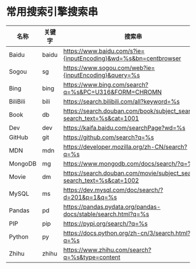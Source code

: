 # 常用搜索引擎搜索串

| 名称     | 关键字 | 搜索串                                                       |
| -------- | ------ | ------------------------------------------------------------ |
| Baidu    | baidu  | https://www.baidu.com/s?ie={inputEncoding}&wd=%s&bn=centbrowser |
| Sogou    | sg     | https://www.sogou.com/web?ie={inputEncoding}&query=%s        |
| Bing     | bing   | https://www.bing.com/search?q=%s&PC=U316&FORM=CHROMN         |
| BiliBili | bili   | https://search.bilibili.com/all?keyword=%s                   |
| Book     | db     | https://search.douban.com/book/subject_search?search_text=%s&cat=1001 |
| Dev      | dev    | https://kaifa.baidu.com/searchPage?wd=%s                     |
| GitHub   | git    | https://github.com/search?q=%s                               |
| MDN      | mdn    | https://developer.mozilla.org/zh-CN/search?q=%s              |
| MongoDB  | mg     | https://www.mongodb.com/docs/search/?q=%s                    |
| Movie    | dm     | https://search.douban.com/movie/subject_search?search_text=%s&cat=1002 |
| MySQL    | ms     | https://dev.mysql.com/doc/search/?d=201&p=1&q=%s             |
| Pandas   | pd     | https://pandas.pydata.org/pandas-docs/stable/search.html?q=%s |
| PIP      | pip    | https://pypi.org/search/?q=%s                                |
| Python   | py     | https://docs.python.org/zh-cn/3/search.html?q=%s             |
| Zhihu    | zhihu  | https://www.zhihu.com/search?q=%s&type=content               |

